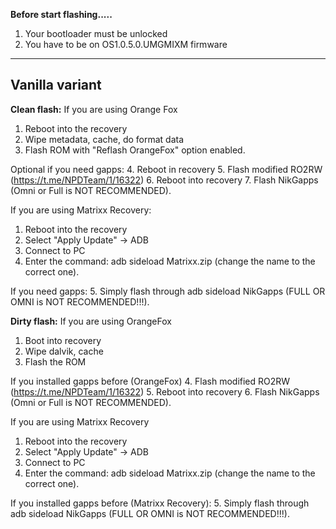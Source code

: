 **Before start flashing.....**

1. Your bootloader must be unlocked
2. You have to be on OS1.0.5.0.UMGMIXM firmware
----

## Vanilla variant

**Clean flash:**
If you are using Orange Fox
1. Reboot into the recovery
2. Wipe metadata, cache, do format data
3. Flash ROM with "Reflash OrangeFox" option enabled.

Optional if you need gapps:
4. Reboot in recovery
5. Flash modified RO2RW (https://t.me/NPDTeam/1/16322)
6. Reboot into recovery
7. Flash NikGapps (Omni or Full is NOT RECOMMENDED).

If you are using Matrixx Recovery:
1. Reboot into the recovery
2. Select "Apply Update" -> ADB
3. Connect to PC
4. Enter the command: adb sideload Matrixx.zip (change the name to the correct one).

If you need gapps:
5. Simply flash through adb sideload NikGapps (FULL OR OMNI is NOT RECOMMENDED!!!).

**Dirty flash:**
If you are using OrangeFox
1. Boot into recovery
2. Wipe dalvik, cache
3. Flash the ROM

If you installed gapps before (OrangeFox)
4. Flash modified RO2RW (https://t.me/NPDTeam/1/16322)
5. Reboot into recovery
6. Flash NikGapps (Omni or Full is NOT RECOMMENDED).

If you are using Matrixx Recovery
1. Reboot into the recovery
2. Select "Apply Update" -> ADB
3. Connect to PC
4. Enter the command: adb sideload Matrixx.zip (change the name to the correct one).

If you installed gapps before (Matrixx Recovery):
5. Simply flash through adb sideload NikGapps (FULL OR OMNI is NOT RECOMMENDED!!!).
